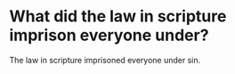 # What did the law in scripture imprison everyone under?

The law in scripture imprisoned everyone under sin.

